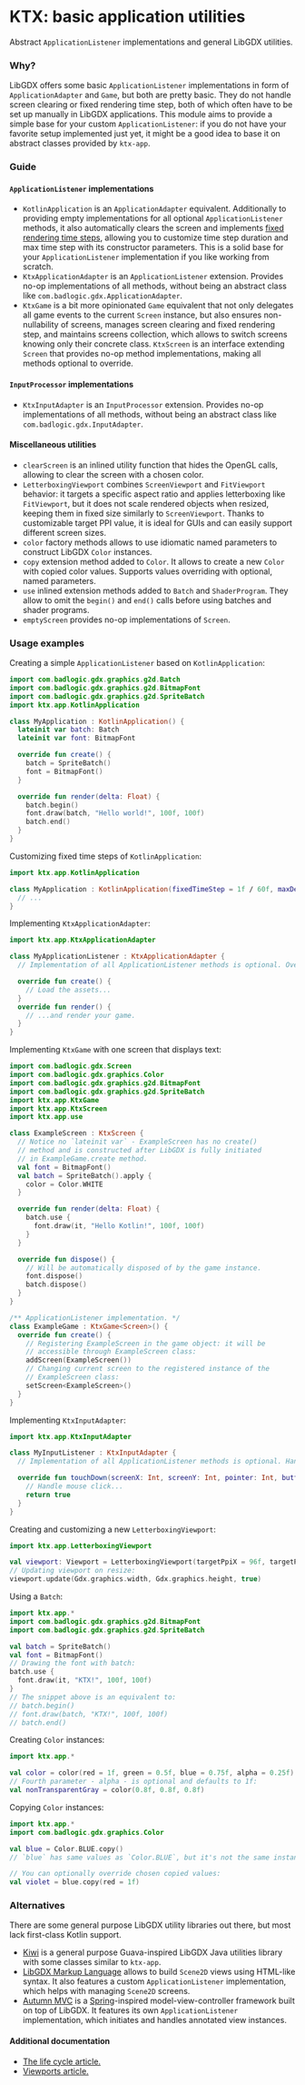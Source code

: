 # KTX: basic application utilities

Abstract `ApplicationListener` implementations and general LibGDX utilities.

### Why?

LibGDX offers some basic `ApplicationListener` implementations in form of `ApplicationAdapter` and `Game`, but both are
pretty basic. They do not handle screen clearing or fixed rendering time step, both of which often have to be set up
manually in LibGDX applications. This module aims to provide a simple base for your custom `ApplicationListener`: if you
do not have your favorite setup implemented just yet, it might be a good idea to base it on abstract classes provided
by `ktx-app`.

### Guide

#### `ApplicationListener` implementations

- `KotlinApplication` is an `ApplicationAdapter` equivalent. Additionally to providing empty implementations for all
optional `ApplicationListener` methods, it also automatically clears the screen and implements
[fixed rendering time steps](http://www.badlogicgames.com/forum/viewtopic.php?p=96803#p96803), allowing you to customize
time step duration and max time step with its constructor parameters. This is a solid base for your `ApplicationListener`
implementation if you like working from scratch.
- `KtxApplicationAdapter` is an `ApplicationListener` extension. Provides no-op implementations of all methods, without
being an abstract class like `com.badlogic.gdx.ApplicationAdapter`.
- `KtxGame` is a bit more opinionated `Game` equivalent that not only delegates all game events to the current `Screen`
instance, but also ensures non-nullability of screens, manages screen clearing and fixed rendering step, and maintains
screens collection, which allows to switch screens knowing only their concrete class. `KtxScreen` is an interface
extending `Screen` that provides no-op method implementations, making all methods optional to override.

#### `InputProcessor` implementations

- `KtxInputAdapter` is an `InputProcessor` extension. Provides no-op implementations of all methods, without
being an abstract class like `com.badlogic.gdx.InputAdapter`.

#### Miscellaneous utilities

- `clearScreen` is an inlined utility function that hides the OpenGL calls, allowing to clear the screen with a chosen
color.
- `LetterboxingViewport` combines `ScreenViewport` and `FitViewport` behavior: it targets a specific aspect ratio and
applies letterboxing like `FitViewport`, but it does not scale rendered objects when resized, keeping them in fixed size
similarly to `ScreenViewport`. Thanks to customizable target PPI value, it is ideal for GUIs and can easily support
different screen sizes.
- `color` factory methods allows to use idiomatic named parameters to construct LibGDX `Color` instances.
- `copy` extension method added to `Color`. It allows to create a new `Color` with copied color values. Supports values
overriding with optional, named parameters.
- `use` inlined extension methods added to `Batch` and `ShaderProgram`. They allow to omit the `begin()` and `end()`
calls before using batches and shader programs.
- `emptyScreen` provides no-op implementations of `Screen`.

### Usage examples

Creating a simple `ApplicationListener` based on `KotlinApplication`:

```Kotlin
import com.badlogic.gdx.graphics.g2d.Batch
import com.badlogic.gdx.graphics.g2d.BitmapFont
import com.badlogic.gdx.graphics.g2d.SpriteBatch
import ktx.app.KotlinApplication

class MyApplication : KotlinApplication() {
  lateinit var batch: Batch
  lateinit var font: BitmapFont

  override fun create() {
    batch = SpriteBatch()
    font = BitmapFont()
  }

  override fun render(delta: Float) {
    batch.begin()
    font.draw(batch, "Hello world!", 100f, 100f)
    batch.end()
  }
}
```

Customizing fixed time steps of `KotlinApplication`:

```Kotlin
import ktx.app.KotlinApplication

class MyApplication : KotlinApplication(fixedTimeStep = 1f / 60f, maxDeltaTime = 1f / 15f) {
  // ...
}
```

Implementing `KtxApplicationAdapter`:

```Kotlin
import ktx.app.KtxApplicationAdapter

class MyApplicationListener : KtxApplicationAdapter {
  // Implementation of all ApplicationListener methods is optional. Override the ones you need.

  override fun create() {
    // Load the assets...
  }
  override fun render() {
    // ...and render your game.
  }
}
```

Implementing `KtxGame` with one screen that displays text:

```Kotlin
import com.badlogic.gdx.Screen
import com.badlogic.gdx.graphics.Color
import com.badlogic.gdx.graphics.g2d.BitmapFont
import com.badlogic.gdx.graphics.g2d.SpriteBatch
import ktx.app.KtxGame
import ktx.app.KtxScreen
import ktx.app.use

class ExampleScreen : KtxScreen {
  // Notice no `lateinit var` - ExampleScreen has no create()
  // method and is constructed after LibGDX is fully initiated
  // in ExampleGame.create method.
  val font = BitmapFont()
  val batch = SpriteBatch().apply {
    color = Color.WHITE
  }

  override fun render(delta: Float) {
    batch.use {
      font.draw(it, "Hello Kotlin!", 100f, 100f)
    }
  }

  override fun dispose() {
    // Will be automatically disposed of by the game instance.
    font.dispose()
    batch.dispose()
  }
}

/** ApplicationListener implementation. */
class ExampleGame : KtxGame<Screen>() {
  override fun create() {
    // Registering ExampleScreen in the game object: it will be
    // accessible through ExampleScreen class:
    addScreen(ExampleScreen())
    // Changing current screen to the registered instance of the
    // ExampleScreen class:
    setScreen<ExampleScreen>()
  }
}
```

Implementing `KtxInputAdapter`:

```Kotlin
import ktx.app.KtxInputAdapter

class MyInputListener : KtxInputAdapter {
  // Implementation of all ApplicationListener methods is optional. Handle the events you plan on supporting.

  override fun touchDown(screenX: Int, screenY: Int, pointer: Int, button: Int) {
    // Handle mouse click...
    return true
  }
}
```

Creating and customizing a new `LetterboxingViewport`:

```Kotlin
import ktx.app.LetterboxingViewport

val viewport: Viewport = LetterboxingViewport(targetPpiX = 96f, targetPpiY = 96f, aspectRatio = 4f / 3f)
// Updating viewport on resize:
viewport.update(Gdx.graphics.width, Gdx.graphics.height, true)
```

Using a `Batch`:

```Kotlin
import ktx.app.*
import com.badlogic.gdx.graphics.g2d.BitmapFont
import com.badlogic.gdx.graphics.g2d.SpriteBatch

val batch = SpriteBatch()
val font = BitmapFont()
// Drawing the font with batch:
batch.use {
  font.draw(it, "KTX!", 100f, 100f)
}
// The snippet above is an equivalent to:
// batch.begin()
// font.draw(batch, "KTX!", 100f, 100f)
// batch.end()
```

Creating `Color` instances:
```Kotlin
import ktx.app.*

val color = color(red = 1f, green = 0.5f, blue = 0.75f, alpha = 0.25f)
// Fourth parameter - alpha - is optional and defaults to 1f:
val nonTransparentGray = color(0.8f, 0.8f, 0.8f)
```

Copying `Color` instances:
```Kotlin
import ktx.app.*
import com.badlogic.gdx.graphics.Color

val blue = Color.BLUE.copy()
// `blue` has same values as `Color.BLUE`, but it's not the same instance.

// You can optionally override chosen copied values:
val violet = blue.copy(red = 1f)
```

### Alternatives

There are some general purpose LibGDX utility libraries out there, but most lack first-class Kotlin support.

- [Kiwi](https://github.com/czyzby/gdx-lml/tree/master/kiwi) is a general purpose Guava-inspired LibGDX Java utilities
library with some classes similar to `ktx-app`.
- [LibGDX Markup Language](https://github.com/czyzby/gdx-lml/tree/master/lml) allows to build `Scene2D` views using
HTML-like syntax. It also features a custom `ApplicationListener` implementation, which helps with managing `Scene2D`
screens.
- [Autumn MVC](https://github.com/czyzby/gdx-lml/tree/master/mvc) is a [Spring](https://spring.io/)-inspired
model-view-controller framework built on top of LibGDX. It features its own `ApplicationListener` implementation, which
initiates and handles annotated view instances.

#### Additional documentation

- [The life cycle article.](https://github.com/libgdx/libgdx/wiki/The-life-cycle)
- [Viewports article.](https://github.com/libgdx/libgdx/wiki/Viewports)
